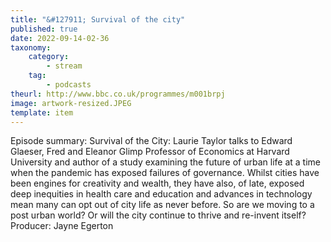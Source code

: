 ```yaml
---
title: "&#127911; Survival of the city"
published: true
date: 2022-09-14-02-36
taxonomy:
    category:
        - stream
    tag:
        - podcasts
theurl: http://www.bbc.co.uk/programmes/m001brpj
image: artwork-resized.JPEG
template: item
---
```


Episode summary: Survival of the City: Laurie Taylor talks to Edward Glaeser, Fred and Eleanor Glimp Professor of Economics at Harvard University and author of a study examining the future of urban life at a time when the pandemic has exposed failures of governance. Whilst cities have been engines for creativity and wealth, they have also, of late, exposed deep inequities in health care and education and advances in technology mean many can opt out of city life as never before. So are we moving to a post urban world? Or will the city continue to thrive and re-invent itself? Producer: Jayne Egerton
